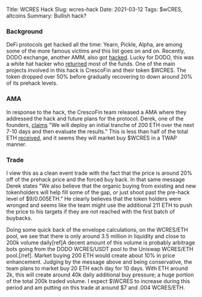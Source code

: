 Title: WCRES Hack
Slug: wcres-hack
Date: 2021-03-12
Tags: $wCRES, altcoins
Summary: Bullish hack?

<h3>Background</h3>
<p>
DeFi protocols get hacked all the time: Yearn, Pickle, Alpha, are among some of the more famous victims and this list goes on and on.
Recently, DODO exchange, another AMM, also got <a href="https://www.rekt.news/au-dodo-rekt/" target="_blank">hacked</a>.
Lucky for DODO, this was a white hat hacker who <a href="https://medium.com/dodoex/dodo-recovers-funds-reduces-total-loss-to-200k-304aba695134" target="_blank">returned</a> most of the funds.
One of the main projects involved in this hack is CrescoFin and their token $WCRES. The token dropped over 50% before gradually recovering to down around 20% of its prehack levels.
</p>

<h3>AMA</h3>
<p>
In response to the hack, the CrescoFin team released a AMA where they addressed the hack and future plans for the protocol. 
Derek, one of the founders, <a href="https://t.me/crescofinofficial/47512" target="_blank">claims</a> "We will deploy an initial tranche of 200 ETH over the next 7-10 days and then evaluate the results."
This is less than half of the total ETH <a href="https://t.me/crescofinofficial/46126" target="_blank">received</a>, and it seems they will market buy $WCRES in a TWAP manner.
</p>

<h3>Trade</h3>
<p>
I view this as a clean event trade with the fact that the price is around 20% off of the prehack price and the forced buy back.
In that same message Derek states "We also believe that the organic buying from existing and new tokenholders will help fill some of the gap, or just shoot past the pre-hack level of $9/0.005ETH."
He clearly believes that the token holders were wronged and seems like the team might use the additional 211 ETH to push the price to his targets if they are not reached with the first batch of buybacks.
</p>

<p>
Doing some quick back of the envelope calculations, on the WCRES/ETH pool, we see that there is only around 3.5 million in liquidity and close to 200k volume daily[ref]A decent amount of this volume is probably arbitrage bots going from the DODO WCRES/USDT pool to the Uniswap WCRES/ETH pool.[/ref].
Market buying 200 ETH would create about 10% in price enhancement. 
Judging by the message above and being conservative, the team plans to market buy 20 ETH each day for 10 days. 
With ETH around 2k, this will create around 40k daily additional buy pressure; a huge portion of the total 200k traded volume.
I expect $\WCRES to increase during this period and am putting on this trade at around $7 and .004 WCRES/ETH. 
</p>


